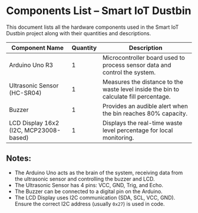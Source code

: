 # Components List – Smart IoT Dustbin

This document lists all the hardware components used in the Smart IoT Dustbin project along with their quantities and descriptions.

| Component Name        | Quantity | Description |
|----------------------|----------|-------------|
| Arduino Uno R3       | 1        | Microcontroller board used to process sensor data and control the system. |
| Ultrasonic Sensor (HC-SR04) | 1 | Measures the distance to the waste level inside the bin to calculate fill percentage. |
| Buzzer               | 1        | Provides an audible alert when the bin reaches 80% capacity. |
| LCD Display 16x2 (I2C, MCP23008-based) | 1 | Displays the real-time waste level percentage for local monitoring. |

## Notes:

- The Arduino Uno acts as the brain of the system, receiving data from the ultrasonic sensor and controlling the buzzer and LCD.  
- The Ultrasonic Sensor has 4 pins: VCC, GND, Trig, and Echo.  
- The Buzzer can be connected to a digital pin on the Arduino.  
- The LCD Display uses I2C communication (SDA, SCL, VCC, GND). Ensure the correct I2C address (usually `0x27`) is used in code.  
